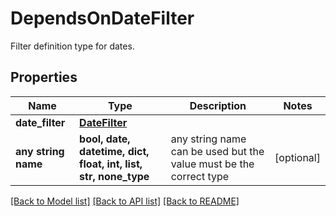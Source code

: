 # DependsOnDateFilter

Filter definition type for dates.

## Properties
Name | Type | Description | Notes
------------ | ------------- | ------------- | -------------
**date_filter** | [**DateFilter**](DateFilter.md) |  | 
**any string name** | **bool, date, datetime, dict, float, int, list, str, none_type** | any string name can be used but the value must be the correct type | [optional]

[[Back to Model list]](../README.md#documentation-for-models) [[Back to API list]](../README.md#documentation-for-api-endpoints) [[Back to README]](../README.md)


